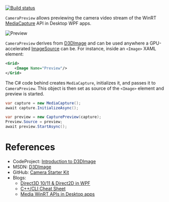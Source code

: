 [![Build status](https://ci.appveyor.com/api/projects/status/e8oe4ihb3f4it8k5?svg=true)](https://ci.appveyor.com/project/mmaitre314/mediacapturewpf)

`CameraPreview` allows previewing the camera video stream of the WinRT [MediaCapture](https://msdn.microsoft.com/en-us/library/windows/apps/windows.media.capture.mediacapture.aspx) API in Desktop WPF apps.

![Preview](http://mmaitre314.github.io/images/WPFCameraPreview.jpg)

`CameraPreview` derives from [D3DImage](https://msdn.microsoft.com/en-us/library/system.windows.interop.d3dimage(v=vs.110).aspx) and can be used anywhere a GPU-accelerated [ImageSource](https://msdn.microsoft.com/en-us/library/system.windows.media.imagesource(v=vs.110).aspx) can be. For instance, inside an `<Image>` XAML element:

```XML
<Grid>
    <Image Name="Preview"/>
</Grid>
```

The C# code behind creates `MediaCapture`, initializes it, and passes it to `CameraPreview`. This object is then set as source of the `<Image>` element and preview is started.

```C#
var capture = new MediaCapture();
await capture.InitializeAsync();

var preview = new CapturePreview(capture);
Preview.Source = preview;
await preview.StartAsync();
```

# References

- CodeProject: [Introduction to D3DImage](http://www.codeproject.com/Articles/28526/Introduction-to-D-DImage)
- MSDN: [D3DImage](https://msdn.microsoft.com/en-us/library/system.windows.interop.d3dimage(v=vs.110).aspx)
- GitHub: [Camera Starter Kit](https://github.com/Microsoft/Windows-universal-samples/tree/master/CameraStarterKit)
- Blogs: 
  - [Direct3D 10/11 & Direct2D in WPF](http://jmorrill.hjtcentral.com/Home/tabid/428/EntryId/437/Direct3D-10-11-Direct2D-in-WPF.aspx)
  - [C++/CLI Cheat Sheet](http://manski.net/2011/04/cpp-cli-cheat-sheet/)
  - [Media WinRT APIs in Desktop apps](http://mmaitre314.github.io/2015/02/01/using-the-winrt-media-apis-to-encode-audio-in-desktop-cs-apps.html)
